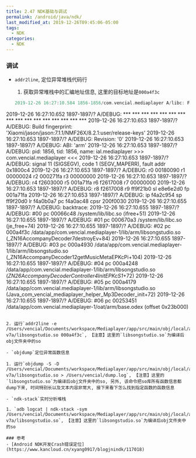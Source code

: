 ```yaml
---
title: 2.47 NDK基础与调试
permalink: /android/java/ndk/
last_modified_at: 2019-12-26T09:45:06-05:00
tags:
  - NDK
categories:
  - NDK
---
```


### 调试
- `addr2line`, 定位异常堆栈代码行
  1. 获取异常堆栈中的汇编地址信息, 这里的目标地址是`000a4f3c`

  ```c++
  2019-12-26 16:27:10.584 1856-1856/com.vencial.mediaplayer A/libc: Fatal signal 11 (SIGSEGV), code 1, fault addr 0x1800c4 in tid 1856 (ial.mediaplayer)
2019-12-26 16:27:10.652 1897-1897/? A/DEBUG: *** *** *** *** *** *** *** *** *** *** *** *** *** *** *** ***
2019-12-26 16:27:10.653 1897-1897/? A/DEBUG: Build fingerprint: 'Xiaomi/jason/jason:7.1.1/NMF26X/8.2.1:user/release-keys'
2019-12-26 16:27:10.653 1897-1897/? A/DEBUG: Revision: '0'
2019-12-26 16:27:10.653 1897-1897/? A/DEBUG: ABI: 'arm'
2019-12-26 16:27:10.653 1897-1897/? A/DEBUG: pid: 1856, tid: 1856, name: ial.mediaplayer  >>> com.vencial.mediaplayer <<<
2019-12-26 16:27:10.653 1897-1897/? A/DEBUG: signal 11 (SIGSEGV), code 1 (SEGV_MAPERR), fault addr 0x1800c4
2019-12-26 16:27:10.653 1897-1897/? A/DEBUG:     r0 00180090  r1 00000024  r2 000271fa  r3 00000000
2019-12-26 16:27:10.653 1897-1897/? A/DEBUG:     r4 f2603000  r5 001a71fa  r6 f2617008  r7 00000000
2019-12-26 16:27:10.653 1897-1897/? A/DEBUG:     r8 f2617008  r9 ff9f21b0  sl e8e6e2d0  fp 001a71fa
2019-12-26 16:27:10.653 1897-1897/? A/DEBUG:     ip f4a2c954  sp ff9f20d0  lr f4a0b0a7  pc f4a0ac48  cpsr 200f0030
2019-12-26 16:27:10.655 1897-1897/? A/DEBUG: backtrace:
2019-12-26 16:27:10.655 1897-1897/? A/DEBUG:     #00 pc 00066c48  /system/lib/libc.so (ifree+51)
2019-12-26 16:27:10.655 1897-1897/? A/DEBUG:     #01 pc 000670a3  /system/lib/libc.so (je_free+74)
2019-12-26 16:27:10.655 1897-1897/? A/DEBUG:     #02 pc 000a4f3c  /data/app/com.vencial.mediaplayer-1/lib/arm/libsongstudio.so (_ZN16AccompanyDecoder7destroyEv+84)
2019-12-26 16:27:10.655 1897-1897/? A/DEBUG:     #03 pc 000a4930  /data/app/com.vencial.mediaplayer-1/lib/arm/libsongstudio.so (_ZN16AccompanyDecoder12getMusicMetaEPKcPi+104)
2019-12-26 16:27:10.655 1897-1897/? A/DEBUG:     #04 pc 000a4248  /data/app/com.vencial.mediaplayer-1/lib/arm/libsongstudio.so (_ZN26AccompanyDecoderController4InitEPKcS1_+72)
2019-12-26 16:27:10.655 1897-1897/? A/DEBUG:     #05 pc 000a4179  /data/app/com.vencial.mediaplayer-1/lib/arm/libsongstudio.so (Java_com_vencial_mediaplayer_helper_Mp3Decoder_init+72)
2019-12-26 16:27:10.655 1897-1897/? A/DEBUG:     #06 pc 00253451  /data/app/com.vencial.mediaplayer-1/oat/arm/base.odex (offset 0x23b000)
  ```

  2. 运行`addr2line -e /Users/vencial/Documents/workspace/Mediaplayer/app/src/main/obj/local/armeabi-v7a/libsongstudio.so 000a4f3c`, 【注意】这里的`libsongstudio.so`为编译后obj文件夹中的so

- `objdump`定位异常函数信息

  1. 运行`objdump -S -D /Users/vencial/Documents/workspace/Mediaplayer/app/src/main/obj/local/armeabi-v7a/libsongstudio.so > /Users/vencial/dump.log`, 【注意】这里的`libsongstudio.so`为编译后obj文件夹中的so, 另外, 该命令把so库所有函数信息都dump下来, 时间特别长以及文本内容非常大, 接下来看下怎么找到指定函数的函数信息

- `ndk-stack`实时分析堆栈

  1. `adb logcat | ndk-stack -sym /Users/vencial/Documents/workspace/Mediaplayer/app/src/main/obj/local/armeabi-v7a/libsongstudio.so`, 【注意】这里的`libsongstudio.so`为编译后obj文件夹中的so

### 参考
- [Android NDK开发Crash错误定位](https://www.kancloud.cn/xyang0917/blogjnindk/117018)
